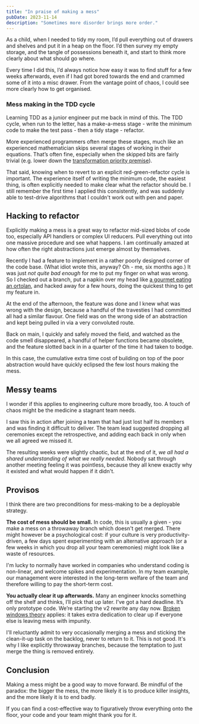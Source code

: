 ```yaml
---
title: "In praise of making a mess"
pubDate: 2023-11-14
description: "Sometimes more disorder brings more order."
---
```


As a child, when I needed to tidy my room, I’d pull everything out of drawers and shelves and put
it in a heap on the floor. I’d then survey my empty storage, and the tangle of possessions beneath it, and start to
think more clearly about what should go where.

Every time I did this, I’d always notice how easy it was to find stuff for a few weeks afterwards, even if I had got
bored towards the end and crammed some of it into a misc drawer. From the vantage point of chaos, I could see more
clearly how to get organised.

### Mess making in the TDD cycle

Learning TDD as a junior engineer put me back in mind of this. The TDD cycle, when run to the letter, has a make-a-mess
stage - write the minimum code to make the test pass - then a tidy stage - refactor.

More experienced programmers often merge these stages, much like an experienced mathematician skips several stages of
working in their equations. That’s often fine, especially when the skipped bits are fairly trivial (e.g. lower down
the [transformation priority premise](https://blog.cleancoder.com/uncle-bob/2013/05/27/TheTransformationPriorityPremise.html)).

That said, knowing when to revert to an explicit red-green-refactor cycle is important. The experience itself of writing
the
minimum code, the easiest thing, is often explicitly needed to make clear what the refactor should be. I still remember
the first time I applied this consistently, and was suddenly able to test-drive algorithms that I couldn't work out
with pen and paper.

## Hacking to refactor

Explicitly making a mess is a great way to refactor mid-sized blobs of code too, especially API handlers or complex UI
reducers. Pull everything out into one massive procedure and see what happens. I am continually amazed at how often the
right abstractions just emerge almost by themselves.

Recently I had a feature to implement in a rather poorly designed corner of the code base. (What idiot wrote this,
anyway? Oh - me, six months ago.) It was just _not quite bad enough_ for me to put my finger on what was wrong. So I
checked out a branch, put a napkin over my head
like [a gourmet eating an ortolan](https://web.archive.org/web/20210303221803/https://www.telegraph.co.uk/foodanddrink/11102100/Why-French-chefs-want-us-to-eat-this-bird-head-bones-beak-and-all.html),
and hacked away for a few hours, doing the quickest thing to get my feature in.

At the end of the afternoon, the feature was done and I knew what was wrong with the design, because a handful of the
travesties I had committed all had a similar flavour. One field was on the wrong side of an abstraction and kept being
pulled in via a very convoluted route.

Back on main, I quickly and safely moved the field, and watched as the code smell
disappeared, a handful of helper functions became obsolete, and the feature slotted back in in a quarter of the time it
had taken to bodge.

In this case, the cumulative extra time cost of building on top of the poor abstraction would have quickly
eclipsed the few lost hours making the mess.

## Messy teams

I wonder if this applies to engineering culture more broadly, too. A touch of chaos might be the medicine a stagnant
team needs.

I saw this in action after joining a team that had just lost half its members and was finding it difficult to deliver.
The team lead suggested dropping all ceremonies except the retrospective, and adding each back in only when we all
agreed we missed it.

The resulting weeks were slightly chaotic, but at the end of it, _we all had a shared understanding of what we really
needed._ Nobody sat through another meeting feeling it was pointless, because they all knew exactly why it existed and
what would happen if it didn't.

## Provisos

I think there are two preconditions for mess-making to be a deployable strategy.

**The cost of mess should be small.** In code, this is usually a given - you make a mess on a throwaway branch which
doesn't get merged. There might however be a psychological cost: if your culture is very productivity-driven, a few days
spent experimenting with an alternative approach (or a few weeks in which you drop all your team ceremonies) might look
like a waste of resources.

I'm lucky to normally have worked in companies who understand coding is non-linear, and welcome spikes and
experimentation. In my team example, our management were interested in the long-term welfare of the team and therefore
willing to pay the short-term cost.

**You actually clear it up afterwards.** Many an engineer knocks something off the shelf and thinks, I’ll pick that up
later. I’ve got a hard deadline. It’s only prototype code. We’re starting the v2 rewrite any day
now. [Broken windows theory](https://www.britannica.com/topic/broken-windows-theory) applies: it takes extra dedication
to clear up if everyone else is leaving mess with impunity.

I'll reluctantly admit to very occasionally merging a mess and sticking the clean-it-up task on the backlog, never to
return to it. This is not good. It's why I like explicitly throwaway branches, because the temptation to just merge the
thing is removed entirely.

## Conclusion

Making a mess might be a good way to move forward. Be mindful of the paradox: the bigger the mess, the more likely it is
to produce killer insights, and the more likely it is to end badly.

If you can find a cost-effective way to figuratively throw everything onto the floor, your code and your team might
thank you for it.
